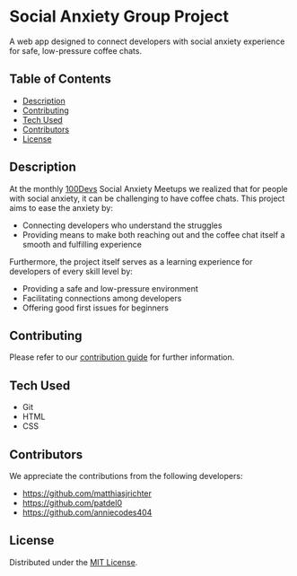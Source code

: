 # Social Anxiety Group Project
A web app designed to connect developers with social anxiety experience for safe, low-pressure coffee chats.

## Table of Contents
- [Description](#description)
- [Contributing](#contributing)
- [Tech Used](#tech-used)
- [Contributors](#contributors)
- [License](#license)

## Description
At the monthly [100Devs](https://100devs.org/about) Social Anxiety Meetups we realized that for people with social anxiety, it can be challenging to have coffee chats. This project aims to ease the anxiety by:
- Connecting developers who understand the struggles
- Providing means to make both reaching out and the coffee chat itself a smooth and fulfilling experience

Furthermore, the project itself serves as a learning experience for developers of every skill level by:
- Providing a safe and low-pressure environment
- Facilitating connections among developers
- Offering good first issues for beginners

## Contributing
Please refer to our [contribution guide](docs/CONTRIBUTING.md) for further information.

## Tech Used
- Git
- HTML
- CSS

## Contributors
We appreciate the contributions from the following developers:
- https://github.com/matthiasjrichter
- https://github.com/patdel0
- https://github.com/anniecodes404

## License
Distributed under the [MIT License](https://choosealicense.com/licenses/mit/).